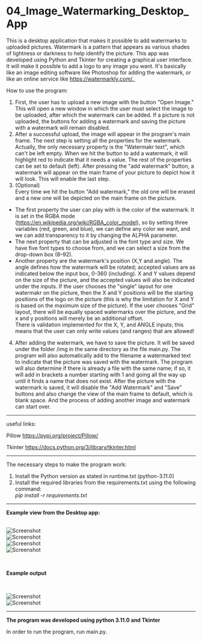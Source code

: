 # 04_Image_Watermarking_Desktop_App

This is a desktop application that makes it possible to add watermarks to uploaded pictures.
Watermark is a pattern that appears as various shades of lightness or darkness to help identify the picture.
This app was developed using Python and Tkinter for creating a graphical user interface.
It will make it possible to add a logo to any image you want. It's basically like an image editing software like Photoshop for adding the watermark, or like an online service like https://watermarkly.com/. </br>


How to use the program:</br>
1. First, the user has to upload a new image with the button "Open Image." This will open a new window in which the user must select the image to be uploaded, after which the watermark can be added. If a picture is not uploaded, the buttons for adding a watermark and saving the picture with a watermark will remain disabled.</br>
2. After a successful upload, the image will appear in the program's main frame. The next step is setting all the
properties for the watermark. Actually, the only necessary property is the "Watermakr text", which can't be left empty. When we hit the button to add a watermark, it will highlight red to indicate that it needs a value.
The rest of the properties can be set to default (left). After pressing the "add watermark" button, a watermark will appear on the main frame of your picture to depict how it will look. This will enable the last step.</br>
3. (Optional) </br>
Every time we hit the button "Add watermark," the old one will be erased and a new one will be depicted on the
main frame on the picture. </br>
- The first property the user can play with is the color of the watermark. It is set in the RGBA mode (https://en.wikipedia.org/wiki/RGBA_color_model), so by setting three variables (red, green, and blue), we can define any color we want, and we can add transparency to it by changing the ALPHA parameter.</br>
- The next property that can be adjusted is the font type and size. We have five font types to choose from, and we can select a size from the drop-down box (8–92). </br>
- Another property are the watermark's position (X,Y and angle). The angle defines how the watermark will be rotated; accepted values are as indicated below the input box, 0-360 (including). X and Y values depend on the size of the picture, and the accepted values will also be indicated under the inputs. If the user chooses the "single" layout for one watermakr on the picture, then the X and Y positions will be the starting positions of the logo on the picture (this is why the limitation for X and Y is based on the maximum size of the picture). If the user chooses "Grid" layout, there will be equally spaced watermarks over the picture, and the x and y positions will merely be an additional offset. </br>
There is validation implemented for the X, Y, and ANGLE inputs; this means that the user can only write values (and ranges) that are allowed!
4. After adding the watermark, we have to save the picture. It will be saved under the folder /img in the same directory as the file main.py. The program will also automatically add to the filename a watermarked text to indicate that the picture was saved with the watermark. The program will also determine if there is already a file with the same name; if so, it will add in brackets a number starting with 1 and going all the way up until it finds a name that does not exist. After the picture with the watermark is saved, it will
disable the "Add Watermark" and "Save" buttons and also change the view of the main frame to default, which is blank space. And the process of adding another image and watermark can start over. 


---

useful links:</br>

Pillow
https://pypi.org/project/Pillow/

Tkinter
https://docs.python.org/3/library/tkinter.html

---

The necessary steps to make the program work:</br>
1. Install the Python version as stated in runtime.txt (python-3.11.0)</br>
2. Install the required libraries from the requirements.txt using the following command: </br>
*pip install -r requirements.txt*</br>
---

**Example view from the Desktop app:**</br>
</br>

![Screenshot](docs/img/01_watermarking.png)</br>
![Screenshot](docs/img/02_watermarking.png)</br>
![Screenshot](docs/img/03_watermarking.png)</br>
![Screenshot](docs/img/04_watermarking.png)</br>

</br>

**Example output**

</br>

![Screenshot](docs/img/05_watermarked_01_lena_color.png)</br>
![Screenshot](docs/img/06_watermarked_01_lena_color(1).png)</br>




---

**The program was developed using python 3.11.0 and Tkinter**

In order to run the program, run main.py.
